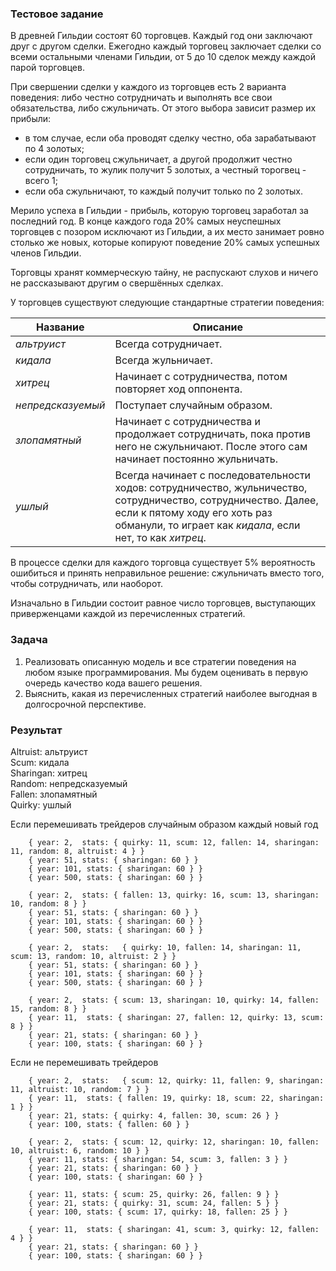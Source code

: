 ### Тестовое задание

В древней Гильдии состоят 60 торговцев. Каждый год они заключают друг с другом сделки. Ежегодно каждый торговец заключает сделки со всеми остальными членами Гильдии, от 5 до 10 сделок между каждой парой торговцев.

При свершении сделки у каждого из торговцев есть 2 варианта поведения: либо честно сотрудничать и выполнять все свои обязательства, либо сжульничать. От этого выбора зависит размер их прибыли:

* в том случае, если оба проводят сделку честно, оба зарабатывают по 4 золотых;
* если один торговец сжульничает, а другой продолжит честно сотрудничать, то жулик получит 5 золотых, а честный торогвец - всего 1;
* если оба сжульничают, то каждый получит только по 2 золотых.

Мерило успеха в Гильдии - прибыль, которую торговец заработал за последний год. В конце каждого года 20% самых неуспешных торговцев с позором исключают из Гильдии, а их место занимает ровно столько же новых, которые копируют поведение 20% самых успешных членов Гильдии.

Торговцы хранят коммерческую тайну, не распускают слухов и ничего не рассказывают другим о свершённых сделках.

У торговцев существуют следующие стандартные стратегии поведения:

| Название           | Описание                                                                                                                                                                                                      |
| ------------------ | --------                                                                                                                                                                                                      |
| _альтруист_        | Всегда сотрудничает.                                                                                                                                                                                          |
| _кидала_           | Всегда жульничает.                                                                                                                                                                                            |
| _хитрец_           | Начинает с сотрудничества, потом повторяет ход оппонента.                                                                                                                                                     |
| _непредсказуемый_  | Поступает случайным образом.                                                                                                                                                                                  |
| _злопамятный_      | Начинает с сотрудничества и продолжает сотрудничать, пока против него не сжульничают. После этого сам начинает постоянно жульничать.                                                                        |
| _ушлый_            | Всегда начинает с последовательности ходов: сотрудничество, жульничество, сотрудничество, сотрудничество. Далее, если к пятому ходу его хоть раз обманули, то играет как _кидала_, если нет, то как _хитрец_. |

В процессе сделки для каждого торговца существует 5% вероятность ошибиться и принять неправильное решение: сжульничать вместо того, чтобы сотрудничать, или наоборот.

Изначально в Гильдии состоит равное число торговцев, выступающих приверженцами каждой из перечисленных стратегий.

### Задача

1. Реализовать описанную модель и все стратегии поведения на любом языке программирования. Мы будем оценивать в первую очередь качество кода вашего решения.
2. Выяснить, какая из перечисленных стратегий наиболее выгодная в долгосрочной перспективе.

### Результат

Altruist: альтруист  
Scum: кидала  
Sharingan: хитрец  
Random: непредсказуемый  
Fallen: злопамятный  
Quirky: ушлый  
  
Если перемешивать трейдеров случайным образом каждый новый год
```
	{ year: 2,  stats: { quirky: 11, scum: 12, fallen: 14, sharingan: 11, random: 8, altruist: 4 } }
	{ year: 51, stats: { sharingan: 60 } }
	{ year: 101, stats: { sharingan: 60 } }
	{ year: 500, stats: { sharingan: 60 } }
	
	{ year: 2,  stats: { fallen: 13, quirky: 16, scum: 13, sharingan: 10, random: 8 } }
	{ year: 51, stats: { sharingan: 60 } }
	{ year: 101, stats: { sharingan: 60 } }
	{ year: 500, stats: { sharingan: 60 } }
	
	{ year: 2,  stats:   { quirky: 10, fallen: 14, sharingan: 11, scum: 13, random: 10, altruist: 2 } }
	{ year: 51, stats: { sharingan: 60 } }
	{ year: 101, stats: { sharingan: 60 } }
	{ year: 500, stats: { sharingan: 60 } }
	
	{ year: 2,  stats: { scum: 13, sharingan: 10, quirky: 14, fallen: 15, random: 8 } }
	{ year: 11,  stats: { sharingan: 27, fallen: 12, quirky: 13, scum: 8 } }
	{ year: 21, stats: { sharingan: 60 } }
	{ year: 100, stats: { sharingan: 60 } }
```

Если не перемешивать трейдеров
```
	{ year: 2,  stats:   { scum: 12, quirky: 11, fallen: 9, sharingan: 11, altruist: 10, random: 7 } }
	{ year: 11,  stats: { fallen: 19, quirky: 18, scum: 22, sharingan: 1 } }
	{ year: 21, stats: { quirky: 4, fallen: 30, scum: 26 } }
	{ year: 100, stats: { fallen: 60 } }
	
	{ year: 2,  stats: { scum: 12, quirky: 12, sharingan: 10, fallen: 10, altruist: 6, random: 10 } }
	{ year: 11, stats: { sharingan: 54, scum: 3, fallen: 3 } }
	{ year: 21, stats: { sharingan: 60 } }
	{ year: 100, stats: { sharingan: 60 } }
	
	{ year: 11, stats: { scum: 25, quirky: 26, fallen: 9 } }
	{ year: 21, stats: { quirky: 31, scum: 24, fallen: 5 } }
	{ year: 100, stats: { scum: 17, quirky: 18, fallen: 25 } }
	
	{ year: 11,  stats: { sharingan: 41, scum: 3, quirky: 12, fallen: 4 } }
	{ year: 21, stats: { sharingan: 60 } }
	{ year: 100, stats: { sharingan: 60 } }
```		
	